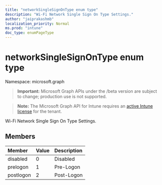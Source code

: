 ```yaml
---
title: "networkSingleSignOnType enum type"
description: "Wi-Fi Network Single Sign On Type Settings."
author: "jaiprakashmb"
localization_priority: Normal
ms.prod: "intune"
doc_type: enumPageType
---
```


# networkSingleSignOnType enum type

Namespace: microsoft.graph

> **Important:** Microsoft Graph APIs under the /beta version are subject to change; production use is not supported.

> **Note:** The Microsoft Graph API for Intune requires an [active Intune license](https://go.microsoft.com/fwlink/?linkid=839381) for the tenant.

Wi-Fi Network Single Sign On Type Settings.

## Members
|Member|Value|Description|
|:---|:---|:---|
|disabled|0|Disabled|
|prelogon|1|Pre-Logon|
|postlogon|2|Post-Logon|
